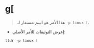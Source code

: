 # g[

> هذا الأمر هو اسم مستعار لـ `-p linux [`.

- إعرض التوثيقات للأمر الأصلي:

`tldr -p linux [`
